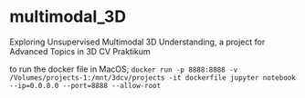 # multimodal_3D
Exploring Unsupervised Multimodal 3D Understanding, a project for Advanced Topics in 3D CV Praktikum

to run the docker file in MacOS;
`docker run -p 8888:8888 -v /Volumes/projects-1:/mnt/3dcv/projects -it dockerfile jupyter notebook --ip=0.0.0.0 --port=8888 --allow-root`